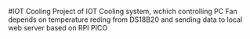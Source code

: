 #IOT Cooling
Project of IOT Cooling system, wchich controlling PC Fan depends on temperature reding from DS18B20 and sending data to local web server based on RPI PICO
